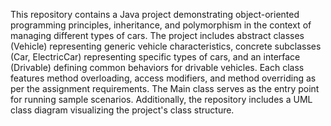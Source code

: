 This repository contains a Java project demonstrating object-oriented programming principles, inheritance, and polymorphism in the context of 
managing different types of cars. The project includes abstract classes (Vehicle) representing generic vehicle characteristics, concrete subclasses 
(Car, ElectricCar) representing specific types of cars, and an interface (Drivable) defining common behaviors for drivable vehicles. Each class features method overloading, access modifiers, and method overriding as per the assignment requirements. The Main class serves as the entry point for running sample scenarios. Additionally, the repository includes a UML class diagram visualizing the project's class structure.

